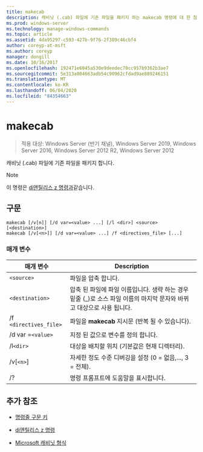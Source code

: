 ```yaml
---
title: makecab
description: 캐비닛 (.cab) 파일에 기존 파일을 패키지 하는 makecab 명령에 대 한 참조 항목입니다.
ms.prod: windows-server
ms.technology: manage-windows-commands
ms.topic: article
ms.assetid: 4da95297-c593-427b-9f76-2f389c46cbf4
author: coreyp-at-msft
ms.author: coreyp
manager: dongill
ms.date: 10/16/2017
ms.openlocfilehash: 192471e6045a530e9deedec70cc957b9362b3ae7
ms.sourcegitcommit: 5e313a004663adb54c90962cfdad9ae889246151
ms.translationtype: MT
ms.contentlocale: ko-KR
ms.lasthandoff: 06/04/2020
ms.locfileid: "84354663"
---
```

# <a name="makecab"></a>makecab

> 적용 대상: Windows Server (반기 채널), Windows Server 2019, Windows Server 2016, Windows Server 2012 R2, Windows Server 2012

캐비닛 (.cab) 파일에 기존 파일을 패키지 합니다.


> [!NOTE]
> 이 명령은 [di앤틸리스 z 명령과](diantz.md)같습니다.

## <a name="syntax"></a>구문

```
makecab [/v[n]] [/d var=<value> ...] [/l <dir>] <source> [<destination>]
makecab [/v[<n>]] [/d var=<value> ...] /f <directives_file> [...]
```

### <a name="parameters"></a>매개 변수

| 매개 변수 | Description |
| --------- | ----------- |
| `<source>` | 파일을 압축 합니다. |
| `<destination>` | 압축 된 파일에 파일 이름입니다. 생략 하는 경우 밑줄 (_)로 소스 파일 이름의 마지막 문자와 바뀌고 대상으로 사용 됩니다. |
| /f `<directives_file>` | 파일을 **makecab** 지시문 (반복 될 수 있습니다). |
| /d var =`<value>` | 지정 된 값으로 변수를 정의 합니다. |
| /l`<dir>` | 대상을 배치할 위치 (기본값은 현재 디렉터리). |
| /v[`<n>`] | 자세한 정도 수준 디버깅을 설정 (0 = 없음,..., 3 = 전체). |
| /? | 명령 프롬프트에 도움말을 표시합니다. |

## <a name="additional-references"></a>추가 참조

- [명령줄 구문 키](command-line-syntax-key.md)

- [di앤틸리스 z 명령](diantz.md)

- [Microsoft 캐비닛 형식](https://docs.microsoft.com/previous-versions/bb417343(v=msdn.10))
